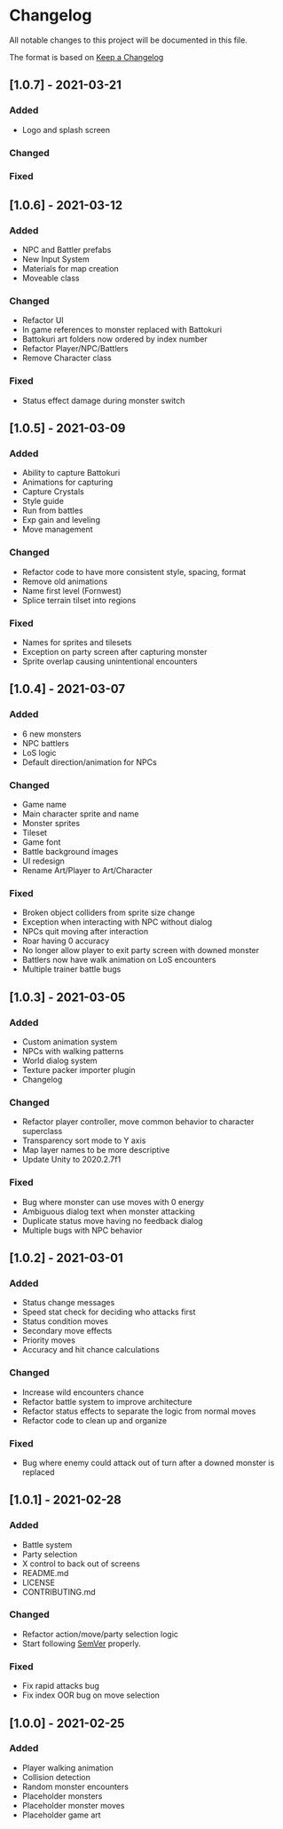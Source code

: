 # Changelog
All notable changes to this project will be documented in this file.

The format is based on [Keep a Changelog](https://keepachangelog.com/en/1.0.0/)

## [1.0.7] - 2021-03-21
### Added
- Logo and splash screen

### Changed

### Fixed


## [1.0.6] - 2021-03-12
### Added
- NPC and Battler prefabs
- New Input System
- Materials for map creation
- Moveable class

### Changed
- Refactor UI
- In game references to monster replaced with Battokuri
- Battokuri art folders now ordered by index number
- Refactor Player/NPC/Battlers
- Remove Character class

### Fixed
- Status effect damage during monster switch

## [1.0.5] - 2021-03-09
### Added
- Ability to capture Battokuri
- Animations for capturing
- Capture Crystals
- Style guide
- Run from battles
- Exp gain and leveling
- Move management

### Changed
- Refactor code to have more consistent style, spacing, format
- Remove old animations
- Name first level (Fornwest)
- Splice terrain tilset into regions

### Fixed
- Names for sprites and tilesets
- Exception on party screen after capturing monster
- Sprite overlap causing unintentional encounters

## [1.0.4] - 2021-03-07
### Added
- 6 new monsters
- NPC battlers
- LoS logic
- Default direction/animation for NPCs

### Changed
- Game name
- Main character sprite and name
- Monster sprites
- Tileset
- Game font
- Battle background images
- UI redesign
- Rename Art/Player to Art/Character

### Fixed
- Broken object colliders from sprite size change
- Exception when interacting with NPC without dialog
- NPCs quit moving after interaction
- Roar having 0 accuracy
- No longer allow player to exit party screen with downed monster
- Battlers now have walk animation on LoS encounters
- Multiple trainer battle bugs


## [1.0.3] - 2021-03-05
### Added
- Custom animation system
- NPCs with walking patterns
- World dialog system
- Texture packer importer plugin
- Changelog

### Changed
- Refactor player controller, move common behavior to character superclass
- Transparency sort mode to Y axis
- Map layer names to be more descriptive
- Update Unity to 2020.2.7f1

### Fixed
- Bug where monster can use moves with 0 energy
- Ambiguous dialog text when monster attacking
- Duplicate status move having no feedback dialog
- Multiple bugs with NPC behavior

## [1.0.2] - 2021-03-01
### Added
- Status change messages
- Speed stat check for deciding who attacks first
- Status condition moves
- Secondary move effects
- Priority moves
- Accuracy and hit chance calculations

### Changed
- Increase wild encounters chance
- Refactor battle system to improve architecture
- Refactor status effects to separate the logic from normal moves
- Refactor code to clean up and organize

### Fixed
- Bug where enemy could attack out of turn after a downed monster is replaced

## [1.0.1] - 2021-02-28
### Added
- Battle system
- Party selection
- X control to back out of screens
- README.md
- LICENSE
- CONTRIBUTING.md

### Changed
- Refactor action/move/party selection logic
- Start following [SemVer](https://semver.org) properly.

### Fixed
- Fix rapid attacks bug
- Fix index OOR bug on move selection

## [1.0.0] - 2021-02-25
### Added
- Player walking animation
- Collision detection
- Random monster encounters
- Placeholder monsters
- Placeholder monster moves
- Placeholder game art
